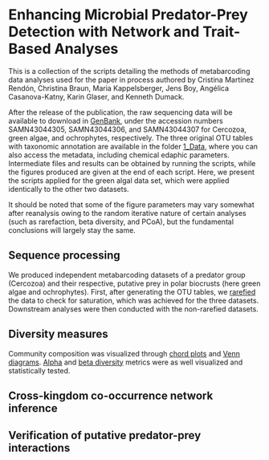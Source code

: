 Enhancing Microbial Predator-Prey Detection with Network and Trait-Based Analyses
================

This is a collection of the scripts detailing the methods of metabarcoding data analyses used for the paper in process authored by Cristina Martínez Rendón, Christina Braun, Maria Kappelsberger, Jens Boy, Angélica Casanova-Katny, Karin Glaser, and Kenneth Dumack.

After the release of the publication, the raw sequencing data will be available to download in [GenBank](https://www.ncbi.nlm.nih.gov/sra/PRJNA1144814), under the accession numbers SAMN43044305, SAMN43044306, and SAMN43044307 for Cercozoa, green algae, and ochrophytes, respectively. The three original OTU tables with taxonomic annotation are available in the folder [1_Data](1_Data), where you can also access the metadata, including chemical edaphic parameters. Intermediate files and results can be obtained by running the scripts, while the figures produced are given at the end of each script. Here, we present the scripts applied for the green algal data set, which were applied identically to the other two datasets.

It should be noted that some of the figure parameters may vary somewhat after reanalysis owing to the random iterative nature of certain analyses (such as rarefaction, beta diversity, and PCoA), but the fundamental conclusions will largely stay the same.


Sequence processing
----------
We produced independent metabarcoding datasets of a predator group (Cercozoa) and their respective, putative prey in polar biocrusts (here green algae and ochrophytes). First, after generating the OTU tables, we [rarefied](2_RScripts/Rarefaction_curve_GreenAlgae.md) the data to check for saturation, which was achieved for the three datasets. Downstream analyses were then conducted with the non-rarefied datasets.

Diversity measures
----------
Community composition was visualized through [chord plots](2_RScripts/Chord_diagram_GreenAlgae.md) and [Venn diagrams](2_RScripts/Venn_diagram_GreenAlgae.md). [Alpha](2_RScripts/Alpha_GreenAlgae.md) and [beta diversity](2_RScripts/NMDS_GreenAlgae.md) metrics were as well visualized and statistically tested. 

Cross-kingdom co-occurrence network inference
----------


Verification of putative predator-prey interactions
----------


